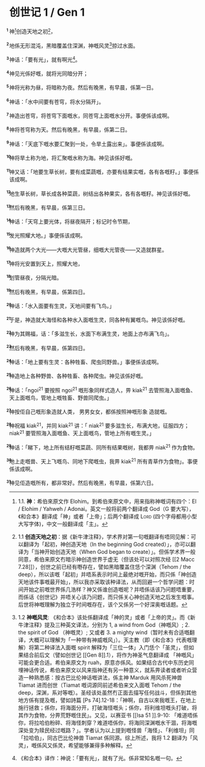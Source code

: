 # 创世记 1 / Gen 1

<style>
h6 {
    position: relative;
    left: -1.5%;
    top: 30px;
    line-height: 0px;
    margin-top: -20px;
    margin-right: 3px;
    font-family: var(--font-family-preview);
    font-weight: 500;
    font-size: 10px !important;
    font-weight: bold;
    font-style: normal;
}

sup {
  vertical-align: baseline;
  position: relative;
  top: -0.4em;
}

</style>

###### 1  

神[^god]创造天地之初[^1]，

###### 2 

地係无形混沌，黑暗覆盖住深渊，神嘅风灵[^wind]掠过水面。

###### 3 

神话：「要有光」，就有啊光[^light]。

###### 4 

神见光係好嘅，就将光同暗分开；

###### 5

神将光称为昼，将暗称为夜。然后有晚黑，有早晨，係第一日。

###### 6 

神话：「水中间要有苍穹，将水分隔开」。

###### 7 

神造出苍穹，将苍穹下面嘅水，同苍穹上面嘅水分开。事便係该成啊。

###### 8 

神将苍穹称为天。然后有晚黑，有早晨，係第二日。

###### 9 

神话：「天底下嘅水要汇聚到一处，令旱土露出来」。事便係该成啊。

###### 10 

神将旱土称为地，将汇聚嘅水称为海。神见该係好嘅。

###### 11 

神又话：「地要生草长树，要有成菜蔬嘅，亦要有结果实嘅，各有各嘅籽。」事便係该成啊。

###### 12 

地生草长树，草长成各种菜蔬，树结出各种果实，各有各嘅籽。神见该係好嘅。

###### 13 

然后有晚黑，有早晨，係第三日。

###### 14 

神话：「天穹上要光体，将昼夜隔开；标记时令节期，

###### 15 

发光照耀大地。」事便係该成啊。

###### 16 

神造就两个大光——大嘅大光管昼，细嘅大光管夜——又造就群星。

###### 17 

神将光安置到天上，照耀大地，

###### 18 

划管昼夜，分隔光暗。

###### 19 

然后有晚黑，有早晨，係第四日。

###### 20 

神话：「水入面要有生灵，天地间要有飞鸟。」
###### 21 

于是，神造就大海怪和各种水入面嘅生灵，同各种有翼嘅鸟。神见该係好嘅。

###### 22 

神为其赐福，话：「多滋生长，水面下布满生灵，地面上亦布满飞鸟」。

###### 23 

然后有晚黑，有早晨，係第四日。

###### 24 

神话：「地上要有生灵：各种牲畜、爬虫同野兽。」事便係该成啊。

###### 25 

神造地上各种野兽、各种牲畜、各种爬虫。神见该係好嘅。

###### 26 

神话：「ngoi<sup>21</sup> 要按照 ngoi<sup>21</sup> 嘅形象同样式造人，畀 kiak<sup>21</sup> 去管照海入面嘅鱼、天上面嘅鸟，管地上嘅牲畜、野兽同爬虫。」

###### 27 

神按佢自己嘅形象造就人类，
男男女女，都係按照神嘅形象
造就嘅。

###### 28 

神祝福 kiak<sup>21</sup>，并同 kiak<sup>21</sup> 讲：「 niak<sup>21</sup> 要多滋生长，布满大地，征服四方；niak<sup>21</sup> 要管照海入面嘅鱼、天上面嘅鸟，管地上所有嘅生灵。」

###### 29 

神话：「睇下，地上所有结籽嘅菜蔬、同所有结果嘅树，我都畀 niak<sup>21</sup> 作为食物。

###### 30 

地上走嘅兽、天上飞嘅鸟、同地下爬嘅虫，我畀 kiak<sup>21</sup> 所有青草作为食物」。事便係该成啊。

###### 31 

神见佢造嘅所有，都非常好。然后有晚黑，有早晨，係第六日。
  
[^god]: 1.1. __神__：希伯來原文作 Elohim。到希伯來原文中，用来指称神嘅词有四个：El / Elohim / Yahweh / Adonai。英文一般将前两个翻译成 God（G 要大写），《和合本》翻译成「神」或者「上帝」；后两个翻译成 <span style="font-variant: small-caps">Lord</span> (四个字母都用小型大写字体)，中文一般翻译成「主」。
[^1]: 1.1 __创造天地之初__：据《新牛津注释》，学术界对第一句嘅翻译有唔同见解：可以翻译为「起初，神创造天地（In the beginning God created）」，亦可以翻译为「当神开始创造天地（When God began to create）」。但係学术界一般同意，希伯来原文冇暗示神创造世界于虚无（但该处可以对照次经 [[2 Macc 7.28]]），创世之前已经有嘢存在，譬如黑暗覆盖住恁个深渊（Tehom / the deep），所以该嘅「起初」并唔系表示时间上最绝对嘅开始，而只係「神创造天地该件事嘅最开始」，所以我亦采取该种译法，从而回避一个哲学问题：时间开始之前嘅世界係几浩样？神又係谁创造嘅呢？并唔係话该乃问题唔重要，而係话《创世记》并唔关心该乃问题，而只係关心神创造天地之后发生嘅事。后世将神嘅理解为独立于时间嘅存在，该个又係另一个好深奥嘅话题。
[^wind]: 1.2 __神嘅风灵__: 《和合本》该处係翻译成「神的灵」或者「上帝的灵」。而《新牛津注释》提及三种英文译法，分别为 1, a wind from God（神嘅风）; 2. the spirit of God （神嘅灵）; 又或者 3. a mighty wind（暂时未有合适嘅翻译，大概可以理解为「一种带有神威嘅风」）。天主教（即《和合本》代表嘅理解）将第二种译法入面嘅 spirit 解释为「三位一体」入门恁个「圣灵」，但如果结合前后文（譬如创世记 [[Gen 8]].1），将作为神圣气息翻译成 「神嘅风」可能会更合适。希伯来原文为 ruah，原意亦係风。如果结合古代中东历史同埋神话传说，希伯来原文以风来指神还有另一种意义，就系畀读者或者听众营造一种熟悉感：按古巴比伦神话嘅讲法，係主神 Marduk 用风杀死神兽 Tiamat 进而创世（Tiamat 嘅词源同前述希伯来文入面嘅 Tehom / the deep，深渊，系对等嘅）。圣经该处虽然冇正面去描写任何战斗，但係到其他地方係有提及嘅，譬如詩篇 [Ps 74].12-18：「神啊，自古以來我嘅王，在地上施行拯救；係你，将海面分开，打破海怪嘅头；係你，将利维坦嘅头打破，将其作为食物，分畀荒野嘅住民」。又见，以赛亚书 [[Isa 51 ]].9-10: 「难道唔係你，将拉哈伯粉碎、将海怪刺穿？难道唔係你，将海同深渊嘅水干涸，将海嘅深处变为赎民经过嘅路？」。学者认为以上提到嘅怪兽「海怪」、「利维坦」同「拉哈伯」，同古巴比伦神兽 Tiamat 係同源。综上所述，我将 1.2 翻译为「风灵」，嘅係风又係灵，希望能够兼得多种解释。
[^light]: 《和合本》译作：神说：「要有光」，就有了光。係非常知名嘅一句。

